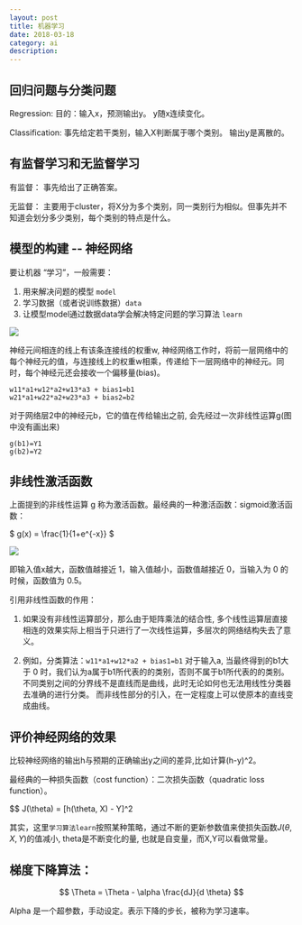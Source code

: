 ```yaml
---
layout: post
title: 机器学习
date: 2018-03-18
category: ai
description: 
---
```


## 回归问题与分类问题

Regression: 
目的：输入x，预测输出y。
y随x连续变化。

Classification:
事先给定若干类别，输入X判断属于哪个类别。
输出y是离散的。

## 有监督学习和无监督学习

有监督：
事先给出了正确答案。

无监督：
主要用于cluster，将X分为多个类别，同一类别行为相似。但事先并不知道会划分多少类别，每个类别的特点是什么。

## 模型的构建 -- 神经网络

要让机器 “学习”，一般需要：
1. 用来解决问题的模型 `model`
2. 学习数据（或者说训练数据）`data`
3. 让模型model通过数据data学会解决特定问题的学习算法 `learn`


![](https://dn-anything-about-doc.qbox.me/document-uid49570labid2864timestamp1493273626507.png)

神经元间相连的线上有该条连接线的权重w, 神经网络工作时，将前一层网络中的每个神经元的值，与连接线上的权重w相乘，传递给下一层网络中的神经元。同时，每个神经元还会接收一个偏移量(bias)。

```
w11*a1+w12*a2+w13*a3 + bias1=b1
w21*a1+w22*a2+w23*a3 + bias2=b2
```

对于网络层2中的神经元b，它的值在传给输出之前, 会先经过一次非线性运算g(图中没有画出来)

```
g(b1)=Y1  
g(b2)=Y2
```

## 非线性激活函数

上面提到的非线性运算 g 称为激活函数。最经典的一种激活函数：sigmoid激活函数：

$ g(x) = \frac{1}{1+e^{-x}} $ 

![](https://dn-anything-about-doc.qbox.me/document-uid49570labid2864timestamp1493102593501.png)

即输入值x越大，函数值越接近 1，输入值越小，函数值越接近 0，当输入为 0 的时候，函数值为 0.5。

引用非线性函数的作用：

1. 如果没有非线性运算部分，那么由于矩阵乘法的结合性, 多个线性运算层直接相连的效果实际上相当于只进行了一次线性运算，多层次的网络结构失去了意义。


2. 例如，分类算法：`w11*a1+w12*a2 + bias1=b1` 对于输入a, 当最终得到的b1大于 0 时，我们认为a属于b1所代表的的类别，否则不属于b1所代表的的类别。不同类别之间的分界线不是直线而是曲线，此时无论如何也无法用线性分类器去准确的进行分类。 而非线性部分的引入，在一定程度上可以使原本的直线变成曲线。

## 评价神经网络的效果

比较神经网络的输出h与预期的正确输出y之间的差异,比如计算(h-y)^2。

最经典的一种损失函数（cost function）：二次损失函数（quadratic loss function）。

$$ J(\theta) = [h(\theta, X) - Y]^2

其实，这里`学习算法learn`按照某种策略，通过不断的更新参数值来使损失函数$J(\theta,X,Y)$的值减小, theta是不断变化的量, 也就是自变量，而X,Y可以看做常量。


## 梯度下降算法：

$$ \Theta = \Theta - \alpha \frac{dJ}{d \theta} $$

Alpha 是一个超参数，手动设定。表示下降的步长，被称为学习速率。